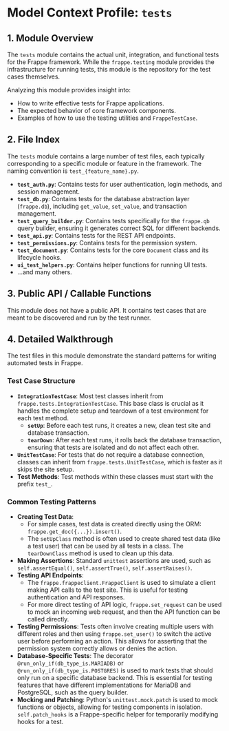 # Model Context Profile: `tests`

## 1. Module Overview

The `tests` module contains the actual unit, integration, and functional tests for the Frappe framework. While the `frappe.testing` module provides the infrastructure for running tests, this module is the repository for the test cases themselves.

Analyzing this module provides insight into:
-   How to write effective tests for Frappe applications.
-   The expected behavior of core framework components.
-   Examples of how to use the testing utilities and `FrappeTestCase`.

## 2. File Index

The `tests` module contains a large number of test files, each typically corresponding to a specific module or feature in the framework. The naming convention is `test_{feature_name}.py`.

-   **`test_auth.py`**: Contains tests for user authentication, login methods, and session management.
-   **`test_db.py`**: Contains tests for the database abstraction layer (`frappe.db`), including `get_value`, `set_value`, and transaction management.
-   **`test_query_builder.py`**: Contains tests specifically for the `frappe.qb` query builder, ensuring it generates correct SQL for different backends.
-   **`test_api.py`**: Contains tests for the REST API endpoints.
-   **`test_permissions.py`**: Contains tests for the permission system.
-   **`test_document.py`**: Contains tests for the core `Document` class and its lifecycle hooks.
-   **`ui_test_helpers.py`**: Contains helper functions for running UI tests.
-   ...and many others.

## 3. Public API / Callable Functions

This module does not have a public API. It contains test cases that are meant to be discovered and run by the test runner.

## 4. Detailed Walkthrough

The test files in this module demonstrate the standard patterns for writing automated tests in Frappe.

### Test Case Structure

-   **`IntegrationTestCase`**: Most test classes inherit from `frappe.tests.IntegrationTestCase`. This base class is crucial as it handles the complete setup and teardown of a test environment for each test method.
    -   **`setUp`**: Before each test runs, it creates a new, clean test site and database transaction.
    -   **`tearDown`**: After each test runs, it rolls back the database transaction, ensuring that tests are isolated and do not affect each other.
-   **`UnitTestCase`**: For tests that do not require a database connection, classes can inherit from `frappe.tests.UnitTestCase`, which is faster as it skips the site setup.
-   **Test Methods**: Test methods within these classes must start with the prefix `test_`.

### Common Testing Patterns

-   **Creating Test Data**:
    -   For simple cases, test data is created directly using the ORM: `frappe.get_doc({...}).insert()`.
    -   The `setUpClass` method is often used to create shared test data (like a test user) that can be used by all tests in a class. The `tearDownClass` method is used to clean up this data.
-   **Making Assertions**: Standard `unittest` assertions are used, such as `self.assertEqual()`, `self.assertTrue()`, `self.assertRaises()`.
-   **Testing API Endpoints**:
    -   The `frappe.frappeclient.FrappeClient` is used to simulate a client making API calls to the test site. This is useful for testing authentication and API responses.
    -   For more direct testing of API logic, `frappe.set_request` can be used to mock an incoming web request, and then the API function can be called directly.
-   **Testing Permissions**: Tests often involve creating multiple users with different roles and then using `frappe.set_user()` to switch the active user before performing an action. This allows for asserting that the permission system correctly allows or denies the action.
-   **Database-Specific Tests**: The decorator `@run_only_if(db_type_is.MARIADB)` or `@run_only_if(db_type_is.POSTGRES)` is used to mark tests that should only run on a specific database backend. This is essential for testing features that have different implementations for MariaDB and PostgreSQL, such as the query builder.
-   **Mocking and Patching**: Python's `unittest.mock.patch` is used to mock functions or objects, allowing for testing components in isolation. `self.patch_hooks` is a Frappe-specific helper for temporarily modifying hooks for a test.